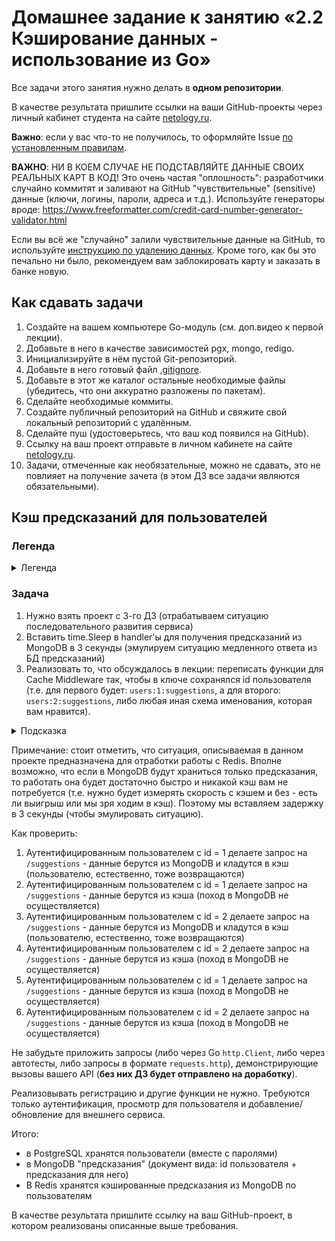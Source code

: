 # Домашнее задание к занятию «2.2 Кэширование данных - использование из Go»

Все задачи этого занятия нужно делать в **одном репозитории**.

В качестве результата пришлите ссылки на ваши GitHub-проекты через личный кабинет студента на сайте [netology.ru](https://netology.ru).

**Важно**: если у вас что-то не получилось, то оформляйте Issue [по установленным правилам](../report-requirements.md).

**ВАЖНО**: НИ В КОЕМ СЛУЧАЕ НЕ ПОДСТАВЛЯЙТЕ ДАННЫЕ СВОИХ РЕАЛЬНЫХ КАРТ В КОД! Это очень частая "оплошность": разработчики случайно коммитят и заливают на GitHub "чувствительные" (sensitive) данные (ключи, логины, пароли, адреса и т.д.). Используйте генераторы вроде: https://www.freeformatter.com/credit-card-number-generator-validator.html

Если вы всё же "случайно" залили чувствительные данные на GitHub, то используйте [инструкцию по удалению данных](https://help.github.com/en/github/authenticating-to-github/removing-sensitive-data-from-a-repository). Кроме того, как бы это печально ни было, рекомендуем вам заблокировать карту и заказать в банке новую.

## Как сдавать задачи

1. Создайте на вашем компьютере Go-модуль (см. доп.видео к первой лекции).
1. Добавьте в него в качестве зависимостей pgx, mongo, redigo.
1. Инициализируйте в нём пустой Git-репозиторий.
1. Добавьте в него готовый файл [.gitignore](../.gitignore).
1. Добавьте в этот же каталог остальные необходимые файлы (убедитесь, что они аккуратно разложены по пакетам).
1. Сделайте необходимые коммиты.
1. Создайте публичный репозиторий на GitHub и свяжите свой локальный репозиторий с удалённым.
1. Сделайте пуш (удостоверьтесь, что ваш код появился на GitHub).
1. Ссылку на ваш проект отправьте в личном кабинете на сайте [netology.ru](https://netology.ru).
1. Задачи, отмеченные как необязательные, можно не сдавать, это не повлияет на получение зачета (в этом ДЗ все задачи являются обязательными).

## Кэш предсказаний для пользователей

### Легенда

<details>
<summary>Легенда</summary>

В одном из прошлых ДЗ вы проектировали базу для хранения частых платежей и предсказаний.  

Пример того, как это выглядело:

![](../02_mongodb/pic/payments01.png)

![](../02_mongodb/pic/payments02.png)

А также вы реализовали механизмы разграничения доступа.

Пришло время обеспечить кэширование этих самых предсказаний для пользователей (в зависимости от пользователя, конечно же).

</details>

### Задача

1. Нужно взять проект с 3-го ДЗ (отрабатываем ситуацию последовательного развития сервиса)
1. Вставить time.Sleep в handler'ы для получения предсказаний из MongoDB в 3 секунды (эмулируем ситуацию медленного ответа из БД предсказаний)
1. Реализовать то, что обсуждалось в лекции: переписать функции для Cache Middleware так, чтобы в ключе сохранялся id пользователя (т.е. для первого будет: `users:1:suggestions`, а для второго: `users:2:suggestions`, либо любая иная схема именования, которая вам нравится).

<details>
<summary>Подсказка</summary>

Для этого не нужно переписывать сам Middleware, нужно переписать только функции, передаваемые в `Cache` (`fromCache` и `toCache`)
</details>

Примечание: стоит отметить, что ситуация, описываемая в данном проекте предназначена для отработки работы с Redis. Вполне возможно, что если в MongoDB будут храниться только предсказания, то работать она будет достаточно быстро и никакой кэш вам не потребуется (т.е. нужно будет измерять скорость с кэшем и без - есть ли выигрыш или мы зря ходим в кэш). Поэтому мы вставляем задержку в 3 секунды (чтобы эмулировать ситуацию).

Как проверить:
1. Аутентифицированным пользователем с id = 1 делаете запрос на `/suggestions` - данные берутся из MongoDB и кладутся в кэш (пользователю, естественно, тоже возвращаются)
1. Аутентифицированным пользователем с id = 1 делаете запрос на `/suggestions` - данные берутся из кэша (поход в MongoDB не осуществляется)
1. Аутентифицированным пользователем с id = 2 делаете запрос на `/suggestions` - данные берутся из MongoDB и кладутся в кэш (пользователю, естественно, тоже возвращаются)
1. Аутентифицированным пользователем с id = 2 делаете запрос на `/suggestions` - данные берутся из кэша (поход в MongoDB не осуществляется)
1. Аутентифицированным пользователем с id = 1 делаете запрос на `/suggestions` - данные берутся из кэша (поход в MongoDB не осуществляется)
1. Аутентифицированным пользователем с id = 2 делаете запрос на `/suggestions` - данные берутся из кэша (поход в MongoDB не осуществляется)

Не забудьте приложить запросы (либо через Go `http.Client`, либо через автотесты, либо запросы в формате `requests.http`), демонстрирующие вызовы вашего API (**без них ДЗ будет отправлено на доработку**).

Реализовывать регистрацию и другие функции не нужно. Требуются только аутентификация, просмотр для пользователя и добавление/обновление для внешнего сервиса. 

Итого:
* в PostgreSQL хранятся пользователи (вместе с паролями)
* в MongoDB "предсказания" (документ вида: id пользователя + предсказания для него)
* В Redis хранятся кэшированные предсказания из MongoDB по пользователям

В качестве результата пришлите ссылку на ваш GitHub-проект, в котором реализованы описанные выше требования.
